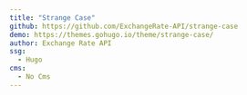 ```yaml
---
title: "Strange Case"
github: https://github.com/ExchangeRate-API/strange-case
demo: https://themes.gohugo.io/theme/strange-case/
author: Exchange Rate API
ssg:
  - Hugo
cms:
  - No Cms
---
```

